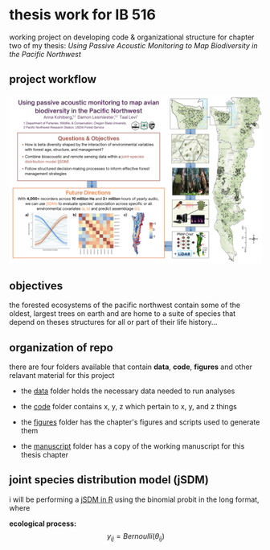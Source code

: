 # thesis work for IB 516
working project on developing code &amp; organizational structure for chapter two of my thesis: *Using Passive Acoustic Monitoring to Map Biodiversity in the Pacific Northwest*

## project workflow
![project workflow](figures\ORTWS_Poster.png)

## objectives
the forested ecosystems of the pacific northwest contain some of the oldest, largest trees on earth and are home to a suite of species that depend on theses structures for all or part of their life history...

## organization of repo
there are four folders available that contain **data**, **code**, **figures** and other relavant material for this project

- the [data](data) folder holds the necessary data needed to run analyses

- the [code](code) folder contains x, y, z which pertain to x, y, and z things

- the [figures](figures) folder has the chapter's figures and scripts used to generate them

- the [manuscript](manuscript) folder has a copy of the working manuscript for this thesis chapter 

## joint species distribution model (jSDM)
i will be performing a [jSDM in R](https://cran.r-project.org/web/packages/jSDM/vignettes/jSDM.html) using the binomial probit in the long format, where

**ecological process:**
$$y_{ij} = Bernoulli(\theta_{ij})$$
